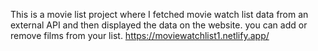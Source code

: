 This is a movie list project where I fetched movie watch list data from an external API and then displayed the data on the website. you can add or remove films from your list.                                                                                                                                                                            https://moviewatchlist1.netlify.app/      
 
